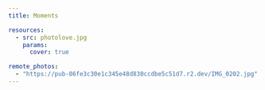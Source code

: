 ```yaml
---
title: Moments

resources:
  - src: photolove.jpg
    params:
      cover: true

remote_photos:
  - "https://pub-06fe3c30e1c345e48d830ccdbe5c51d7.r2.dev/IMG_0202.jpg"
---
```

